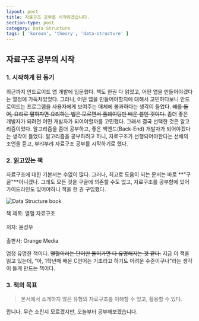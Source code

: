 ```yaml
---
layout: post
title: 자료구조 공부를 시작하겠습니다.
section-type: post
category: Data Structure
tags: [ 'korean', 'theory', 'data-structure' ]
---
```


## 자료구조 공부의 시작

### 1. 시작하게 된 동기

최근까지 안드로이드 앱 개발에 입문했다. 책도 한권 다 읽었고, 어떤 앱을 만들어야겠다는 열정에 가득차있었다. 그러나, 어떤 앱을 만들어야할지에 대해서 고민하다보니 안드로이드는 프로그램을 사용자에게 보여주는 매체에 불과하다는 생각이 들었다. ~~예를 들어, 요리로 말하자면 요리하는 법은 모르면서 플레이팅만 배운 셈인 것이다.~~ 좀더 좋은 개발자가 되려면 어떤 개발자가 되어야할까를 고민했다. 그래서 결국 선택한 것은 알고리즘이었다. 알고리즘을 좀더 공부하고, 좋은 백엔드(Back-End) 개발자가 되어야겠다는 생각이 들었다. 알고리즘을 공부하려고 하니, 자료구조가 선행되어야한다는 선배의 조언을 듣고, 부랴부랴 자료구조 공부를 시작하기로 했다.

### 2. 읽고있는 책

자료구조에 대한 기본서는 수없이 많다. 그러나, 최고로 도움이 되는 문서는 바로 **"구글"**아니겠나. 그래도 모든 것을 구글에 의존할 수도 없고, 자료구조를 공부함에 있어 가이드라인도 있어야하니 책을 한 권 구입했다.

![Data Structure book](http://bimage.interpark.com/goods_image/2/6/6/1/209772661g.jpg)

<font align="center">책 제목: 열혈 자료구조<br><br>
저자: 윤성우<br><br>
출판사: Orange Media</font><br>

엄청 유명한 책이다. ~~열혈이라는 단어만 들어가면 다 유명해지는 것 같다.~~ 지금 이 책을 읽고 있는데, "아, 1학년때 배운 C언어는 기초라고 하기도 어려운 수준이구나"라는 생각이 들게 만드는 책이다.

### 3. 책의 목표

> 본서에서 소개하지 않은 유형의 자료구조를 이해할 수 있고, 활용할 수 있다.

랍니다. 무슨 소린지 모르겠지만, 오늘부터 공부해보겠습니다.
